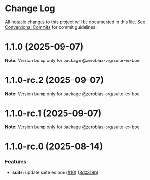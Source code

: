 # Change Log

All notable changes to this project will be documented in this file.
See [Conventional Commits](https://conventionalcommits.org) for commit guidelines.

# 1.1.0 (2025-09-07)

**Note:** Version bump only for package @zerobias-org/suite-es-boe





# 1.1.0-rc.2 (2025-09-07)

**Note:** Version bump only for package @zerobias-org/suite-es-boe





# 1.1.0-rc.1 (2025-09-07)

**Note:** Version bump only for package @zerobias-org/suite-es-boe





# 1.1.0-rc.0 (2025-08-14)


### Features

* **suite:** update suite es boe ([#10](https://github.com/zerobias-org/suite/issues/10)) ([8d3319b](https://github.com/zerobias-org/suite/commit/8d3319b0457e86570fb0d8e2115d6ec897708f52))
